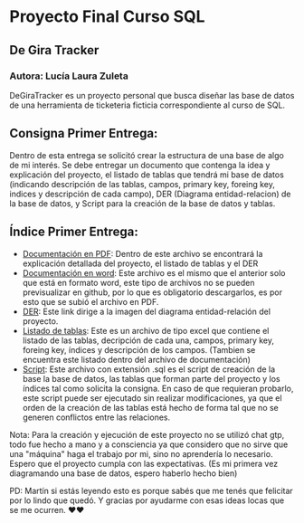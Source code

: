 # Proyecto Final Curso SQL
## De Gira Tracker

### Autora: Lucía Laura Zuleta

DeGiraTracker es un proyecto personal que busca diseñar las base de datos de una herramienta de ticketeria ficticia correspondiente al curso de SQL. 

## Consigna Primer Entrega: 
Dentro de esta entrega se solicitó crear la estructura de una base de algo de mi interés. Se debe entregar un documento que contenga la idea y explicación del proyecto, el listado de tablas que tendrá mi base de datos (indicando descripción de las tablas, campos, primary key, foreing key, indices y descripción de cada campo), DER (Diagrama entidad-relacion) de la base de datos, y Script para la creación de la base de datos y tablas.


## Índice Primer Entrega:


- [Documentación en PDF](https://github.com/lulazuleta/DeGiraTracker-Zuleta/blob/main/Primer-Entrega/Definicion-DeGiraTracker-ZuletaLucia.pdf): Dentro de este archivo se encontrará la explicación detallada del proyecto, el listado de tablas y el DER
- [Documentación en word](https://github.com/lulazuleta/DeGiraTracker-Zuleta/blob/main/Primer-Entrega/Definicion-DeGiraTracker-ZuletaLucia.docx): Este archivo es el mismo que el anterior solo que está en formato word, este tipo de archivos no se pueden previsualizar en github, por lo que es obligatorio descargarlos, es por esto que se subió el archivo en PDF.
- [DER](https://github.com/lulazuleta/DeGiraTracker-Zuleta/blob/main/Primer-Entrega/DeGiraTracker_DER_ZuletaLucia.png): Este link dirige a la imagen del diagrama entidad-relación del proyecto.
- [Listado de tablas](https://github.com/lulazuleta/DeGiraTracker-Zuleta/blob/main/Primer-Entrega/Listado_Tablas.xlsx): Este es un archivo de tipo excel que contiene el listado de las tablas, decripción de cada una, campos, primary key, foreing key, índices y descripción de los campos. (Tambien se encuentra este listado dentro del archivo de documentación)
- [Script](https://github.com/lulazuleta/DeGiraTracker-Zuleta/blob/main/Primer-Entrega/DeGiraTracker_creacion_de_tablas_full.sql): Este archivo con extensión .sql es el script de creación de la base la base de datos, las tablas que forman parte del proyecto y los índices tal como solicita la consigna. En caso de que requieran probarlo, este script puede ser ejecutado sin realizar modificaciones, ya que el orden de la creación de las tablas está hecho de forma tal que no se generen conflictos entre las relaciones. 

Nota: Para la creación y ejecución de este proyecto no se utilizó chat gtp, todo fue hecho a mano y a consciencia ya que considero que no sirve que una "máquina" haga el trabajo por mi, sino no aprendería lo necesario. Espero que el proyecto cumpla con las expectativas. (Es mi primera vez diagramando una base de datos, espero haberlo hecho bien)

PD: Martín si estás leyendo esto es porque sabés que me tenés que felicitar por lo lindo que quedó. Y gracias por ayudarme con esas ideas locas que se me ocurren. ❤️❤️
